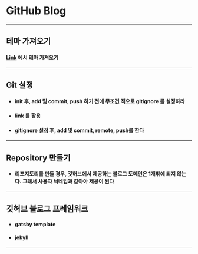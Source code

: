 # GitHub Blog

<hr>

## 테마 가져오기

#### [Link](https://startbootstrap.com/themes/resume/) 에서 테마 가져오기

<hr>

## Git 설정

- #### init 후, add 및 commit, push 하기 전에 무조건 적으로 gitignore 를 설정하라

- #### [link](gitignore.io) 를 활용

- #### gitignore 설정 후, add 및 commit, remote, push를 한다

<hr>

## Repository 만들기

- #### 리포지토리를 만들 경우, 깃허브에서 제공하는 블로그 도메인은 1개밖에 되지 않는다. 그래서 사용자 닉네임과 같아야 제공이 된다

<hr>

## 깃허브 블로그 프레임워크

- #### gatsby template

- #### jekyll

<hr>
